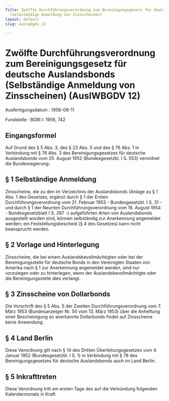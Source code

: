 ```yaml
---
Title: Zwölfte Durchführungsverordnung zum Bereinigungsgesetz für deutsche Auslandsbonds
  (Selbständige Anmeldung von Zinsscheinen)
layout: default
slug: auslwbgdv_12

---
```


# Zwölfte Durchführungsverordnung zum Bereinigungsgesetz für deutsche Auslandsbonds (Selbständige Anmeldung von Zinsscheinen) (AuslWBGDV 12)

Ausfertigungsdatum
:   1956-08-11

Fundstelle
:   BGBl I: 1956, 742



## Eingangsformel

Auf Grund des § 5 Abs. 3, des § 23 Abs. 5 und des § 76 Abs. 1 in
Verbindung mit § 76 Abs. 3 des Bereinigungsgesetzes für deutsche
Auslandsbonds vom 25. August 1952 (Bundesgesetzbl. I S. 553) verordnet
die Bundesregierung:


## § 1 Selbständige Anmeldung

Zinsscheine, die zu den im Verzeichnis der Auslandsbonds (Anlage zu §
1 Abs. 1 des Gesetzes,
ergänzt durch § 1 der Ersten Durchführungsverordnung vom 21. Februar
1953 - Bundesgesetzbl. I S. 31 - und durch § 1 der Neunten
Durchführungsverordnung vom 16. August 1954 - Bundesgesetzblatt I S.
267 -)              aufgeführten Arten von Auslandsbonds ausgestellt
worden sind, können selbständig zur Anerkennung angemeldet werden; ein
Feststellungsbescheid (§ 4 des Gesetzes) kann nicht beansprucht
werden.


## § 2 Vorlage und Hinterlegung

Zinsscheine, die bei einem Auslandsbevollmächtigten oder bei der
Bereinigungsstelle für deutsche Bonds in den Vereinigten Staaten von
Amerika nach § 1 zur Anerkennung angemeldet werden, sind nur
vorzulegen oder zu hinterlegen, wenn der Auslandsbevollmächtigte oder
die Bereinigungsstelle dies verlangt.


## § 3 Zinsscheine von Dollarbonds

Die Vorschrift des § 5 Abs. 5 der Zweiten Durchführungsverordnung vom
7\. März 1953 (Bundesanzeiger Nr. 50 vom 13. März 1953) über die
Anheftung einer Bescheinigung an anerkannte Dollarbonds findet auf
Zinsscheine keine Anwendung.


## § 4 Land Berlin

Diese Verordnung gilt nach § 14 des Dritten Überleitungsgesetzes vom
4\. Januar 1952 (Bundesgesetzbl. I S. 1) in Verbindung mit § 78 des
Bereinigungsgesetzes für deutsche Auslandsbonds auch im Land Berlin.


## § 5 Inkrafttreten

Diese Verordnung tritt am ersten Tage des auf die Verkündung folgenden
Kalendermonats in Kraft.

